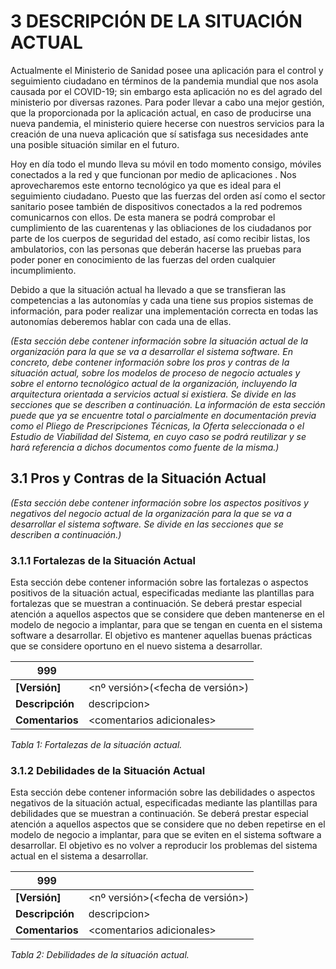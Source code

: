 # 3 DESCRIPCIÓN DE LA SITUACIÓN ACTUAL

Actualmente el Ministerio de Sanidad posee una aplicación para el control y seguimiento ciudadano en términos de la pandemia mundial que nos asola causada por el COVID-19; sin embargo esta aplicación no es del agrado del ministerio por diversas razones. Para poder llevar a cabo una mejor gestión, que la proporcionada por la aplicación actual, en caso de producirse una nueva pandemia, el ministerio quiere hecerse con nuestros servicios para la creación de una nueva aplicación que sí satisfaga sus necesidades ante una posible situación similar en el futuro. 

Hoy en día todo el mundo lleva su móvil en todo momento consigo, móviles conectados a la red y que funcionan por medio de aplicaciones . Nos aprovecharemos este entorno tecnológico ya que es ideal para el seguimiento ciudadano. Puesto que las fuerzas del orden así como el sector sanitario posee también de dispositivos conectados a la red podremos comunicarnos con ellos. De esta manera se podrá comprobar el cumplimiento de las cuarentenas y las obliaciones de los ciudadanos por parte de los cuerpos de seguridad del estado, así como recibir listas, los ambulatorios, con las personas que deberán hacerse las pruebas para poder poner en conocimiento de las fuerzas del orden cualquier incumplimiento.

Debido a que la situación actual ha llevado a que se transfieran las competencias a las autonomías y cada una tiene sus propios sistemas de información, para poder realizar una implementación correcta en todas las autonomías deberemos hablar con cada una de ellas.

_(Esta sección debe contener información sobre la situación actual de la organización para la que se va a desarrollar el sistema software. En concreto, debe contener información sobre los pros y contras de la situación actual, sobre los modelos de proceso de negocio actuales y sobre el entorno tecnológico actual de la organización, incluyendo la arquitectura orientada a servicios actual si existiera. Se divide en las secciones que se describen a continuación.
La información de esta sección puede que ya se encuentre total o parcialmente en documentación previa como el Pliego de Prescripciones Técnicas, la Oferta seleccionada o el Estudio de Viabilidad del Sistema, en cuyo caso se podrá reutilizar y se hará referencia a dichos documentos como fuente de la misma.)_

## 3.1 Pros y Contras de la Situación Actual

_(Esta sección debe contener información sobre los aspectos positivos y negativos del negocio actual de la organización para la que se va a desarrollar el sistema software. Se divide en las secciones que se describen a continuación.)_

### 3.1.1 Fortalezas de la Situación Actual

Esta sección debe contener información sobre las fortalezas o aspectos positivos de la situación actual, especificadas mediante las  plantillas para fortalezas que se muestran a continuación. Se deberá prestar especial atención a aquellos aspectos que se considere que deben mantenerse en el modelo de negocio a implantar, para que se tengan en cuenta en el sistema software a desarrollar. El objetivo es mantener aquellas buenas prácticas que se considere oportuno en el nuevo sistema a desarrollar.

| **<id>999** | <nombre descriptivo> |
| -- | -- |
| **[Versión]** | <nº versión>(<fecha de versión>) |
| **Descripción** | descripcion> |
| **Comentarios** | \<comentarios adicionales> |
  
   _Tabla 1: Fortalezas de la situación actual._
  

### 3.1.2 Debilidades de la Situación Actual

Esta sección debe contener información sobre las debilidades o aspectos negativos de la situación actual, especificadas mediante las plantillas para debilidades que se muestran a continuación. Se deberá prestar especial atención a aquellos aspectos que se considere que no deben repetirse en el modelo de negocio a implantar, para que se eviten en el sistema software a desarrollar. El objetivo es no volver a reproducir los problemas del sistema actual en el sistema a desarrollar.

| **<id>999** | <nombre descriptivo> |
| -- | -- |
| **[Versión]** | <nº versión>(<fecha de versión>) |
| **Descripción** | descripcion> |
| **Comentarios** | \<comentarios adicionales> | 
  
   _Tabla 2: Debilidades de la situación actual._

